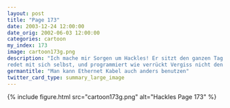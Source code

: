```yaml
---
layout: post
title: "Page 173"
date: 2003-12-24 12:00:00
date_orig: 2002-06-03 12:00:00
categories: cartoon
my_index: 173
image: cartoon173g.png
description: "Ich mache mir Sorgen um Hackles! Er sitzt den ganzen Tag in seiner Kabine, 
redet mit sich selbst, und programmiert wie verrückt Vergiss nicht den Speicher freizugeben Ok! Ok! Lass mich bloß am Leben Ich denke das ist genug Netzwerkkabel um ihn zu fesseln bevor er jemanden verletzt Hackles Hazel Boss Dog"
germantitle: "Man kann Ethernet Kabel auch anders benutzen"
twitter_card_type: summary_large_image
---
```


{% include figure.html src="cartoon173g.png" alt="Hackles Page 173"  %}
